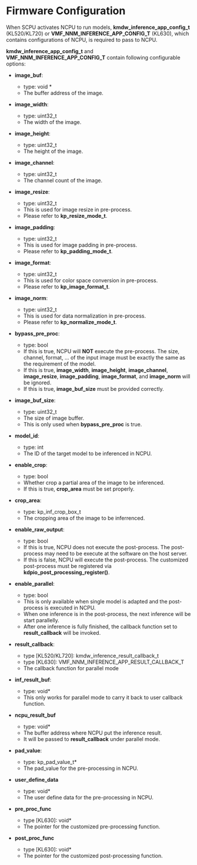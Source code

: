 # Firmware Configuration

When SCPU activates NCPU to run models, **kmdw_inference_app_config_t** (KL520/KL720) or **VMF_NNM_INFERENCE_APP_CONFIG_T** (KL630), which contains configurations of NCPU, is required to pass to NCPU.

**kmdw_inference_app_config_t** and **VMF_NNM_INFERENCE_APP_CONFIG_T** contain following configurable options:

- **image_buf**:
    - type: void *
    - The buffer address of the image.

- **image_width**:
    - type: uint32_t
    - The width of the image.

- **image_height**:
    - type: uint32_t
    - The height of the image.

- **image_channel**:
    - type: uint32_t
    - The channel count of the image.

- **image_resize**:
    - type: uint32_t
    - This is used for image resize in pre-process.
    - Please refer to **kp_resize_mode_t**.

- **image_padding**:
    - type: uint32_t
    - This is used for image padding in pre-process.
    - Please refer to **kp_padding_mode_t**.

- **image_format**:
    - type: uint32_t
    - This is used for color space conversion in pre-process.
    - Please refer to **kp_image_format_t**.

- **image_norm**:
    - type: uint32_t
    - This is used for data normalization in pre-process.
    - Please refer to **kp_normalize_mode_t**.

- **bypass_pre_proc**:
    - type: bool
    - If this is true, NCPU will **NOT** execute the pre-process. The size, channel, format, ... of the input image must be exactly the same as the requirement of the model.
    - If this is true, **image_width**, **image_height**, **image_channel**, **image_resize**, **image_padding**, **image_format**, and **image_norm** will be ignored.
    - If this is true, **image_buf_size** must be provided correctly.

- **image_buf_size**:
    - type: uint32_t
    - The size of image buffer.
    - This is only used when **bypass_pre_proc** is true.

- **model_id**:
    - type: int
    - The ID of the target model to be inferenced in NCPU.

- **enable_crop**:
    - type: bool
    - Whether crop a partial area of the image to be inferenced.
    - If this is true, **crop_area** must be set properly.

- **crop_area**:
    - type: kp_inf_crop_box_t
    - The cropping area of the image to be inferrenced.

- **enable_raw_output**:
    - type: bool
    - If this is true, NCPU does not execute the post-process. The post-process may need to be execute at the software on the host server.
    - If this is false, NCPU will execute the post-process. The customized post-process must be registered via **kdpio_post_processing_register()**.

- **enable_parallel**:
    - type: bool
    - This is only available when single model is adapted and the post-process is executed in NCPU.
    - When one inference is in the post-process, the next inference will be start parallelly.
    - After one inference is fully finished, the callback function set to **result_callback** will be invoked.

-  **result_callback**:
    - type [KL520/KL720]: kmdw_inference_result_callback_t
    - type [KL630]: VMF_NNM_INFERENCE_APP_RESULT_CALLBACK_T
    - The callback function for parallel mode

-  **inf_result_buf**:
    - type: void*
    - This only works for parallel mode to carry it back to user callback function.

- **ncpu_result_buf**
    - type: void*
    - The buffer address where NCPU put the inference result.
    - It will be passed to **result_callback** under parallel mode.

- **pad_value**:
    - type: kp_pad_value_t*
    - The pad_value for the pre-processing in NCPU.

- **user_define_data**
    - type: void*
    - The user define data for the pre-processing in NCPU.

- **pre_proc_func**
    - type [KL630]: void*
    - The pointer for the customized pre-processing function.

- **post_proc_func**
    - type [KL630]: void*
    - The pointer for the customized post-processing function.
